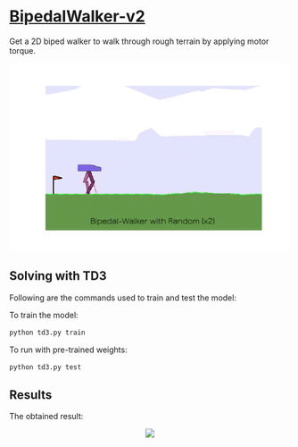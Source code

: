 # [BipedalWalker-v2](https://gym.openai.com/envs/BipedalWalker-v2/)

Get a 2D biped walker to walk through rough terrain by applying motor torque.

<p align="center">
  <img src="/assets/bipedal_walker_random.gif">
</p>

## Solving with TD3
Following are the commands used to train and test the model:

To train the model:
```bash
python td3.py train
```

To run with pre-trained weights:
```bash
python td3.py test
```

## Results
The obtained result:
<p align="center">
  <img src="/assets/bipedal_walker_td3.gif">
</p>
